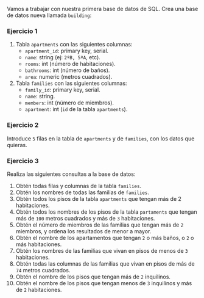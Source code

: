 Vamos a trabajar con nuestra primera base de datos de SQL. Crea una base de datos nueva llamada `building`:

### [](https://github.com/GammaTechSchool/MAD_PART_JsCao_1/blob/main/src/backend/exercises/sql1.md#ejercicio-1)Ejercicio 1

1. Tabla `apartments` con las siguientes columnas:
    - `apartment_id`: primary key, serial.
    - `name`: string (ej: `2ºB, 5ºA`, etc).
    - `rooms`: int (número de habitaciones).
    - `bathrooms`: int (número de baños).
    - `area`: numeric (metros cuadrados).
2. Tabla `families` con las siguientes columnas:
    - `family_id`: primary key, serial.
    - `name`: string.
    - `members`: int (número de miembros).
    - `apartment`: int (`id` de la tabla `apartments`).

### [](https://github.com/GammaTechSchool/MAD_PART_JsCao_1/blob/main/src/backend/exercises/sql1.md#ejercicio-2)Ejercicio 2

Introduce `5` filas en la tabla de `apartments` y de `families`, con los datos que quieras.

### [](https://github.com/GammaTechSchool/MAD_PART_JsCao_1/blob/main/src/backend/exercises/sql1.md#ejercicio-3)Ejercicio 3

Realiza las siguientes consultas a la base de datos:

1. Obtén todas filas y columnas de la tabla `families`.
2. Obtén los nombres de todas las familias de `families`.
3. Obtén todos los pisos de la tabla `apartments` que tengan más de 2 habitaciones.
4. Obtén todos los nombres de los pisos de la tabla `partaments` que tengan más de `100` metros cuadrados y más de `3` habitaciones.
5. Obtén el número de miembros de las familias que tengan más de `2` miembros, y ordena los resultados de menor a mayor.
6. Obtén el nombre de los apartamentos que tengan `2` o más baños, o `2` o más habitaciones.
7. Obtén los nombres de las familias que vivan en pisos de menos de `3` habitaciones.
8. Obtén todas las columnas de las familias que vivan en pisos de más de `74` metros cuadrados.
9. Obtén el nombre de los pisos que tengan más de `2` inquilinos.
10. Obtén el nombre de los pisos que tengan menos de `3` inquilinos y más de `2` habitaciones.